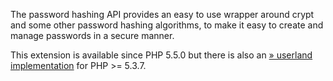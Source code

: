 The password hashing API provides an easy to use wrapper around <span
class="function">crypt</span> and some other password hashing
algorithms, to make it easy to create and manage passwords in a secure
manner.

This extension is available since PHP 5.5.0 but there is also an
<a href="https://github.com/ircmaxell/password_compat" class="link external">» userland implementation</a>
for PHP \>= 5.3.7.
